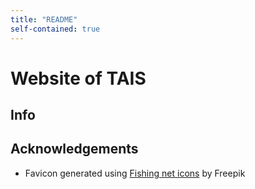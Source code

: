 ```yaml
---
title: "README"
self-contained: true
---
```


# Website of TAIS 

 
## Info 
 

## Acknowledgements

 + Favicon generated using [Fishing net icons](href="https://www.flaticon.com/free-icons/fishing-net) by Freepik 
